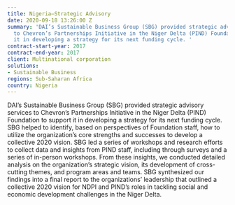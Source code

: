 ```yaml
---
title: Nigeria—Strategic Advisory
date: 2020-09-18 13:26:00 Z
summary: 'DAI’s Sustainable Business Group (SBG) provided strategic advisory services
  to Chevron’s Partnerships Initiative in the Niger Delta (PIND) Foundation to support
  it in developing a strategy for its next funding cycle. '
contract-start-year: 2017
contract-end-year: 2017
client: Multinational corporation
solutions:
- Sustainable Business
regions: Sub-Saharan Africa
country: Nigeria
---
```


DAI’s Sustainable Business Group (SBG) provided strategic advisory services to Chevron’s Partnerships Initiative in the Niger Delta (PIND) Foundation to support it in developing a strategy for its next funding cycle. SBG helped to identify, based on perspectives of Foundation staff, how to utilize the organization’s core strengths and successes to develop a collective 2020 vision. SBG led a series of workshops and research efforts to collect data and insights from PIND staff, including through surveys and a series of in-person workshops. From these insights, we conducted detailed analysis on the organization’s strategic vision, its development of cross-cutting themes, and program areas and teams. SBG synthesized our findings into a final report to the organizations’ leadership that outlined a collective 2020 vision for NDPI and PIND’s roles in tackling social and economic development challenges in the Niger Delta.
